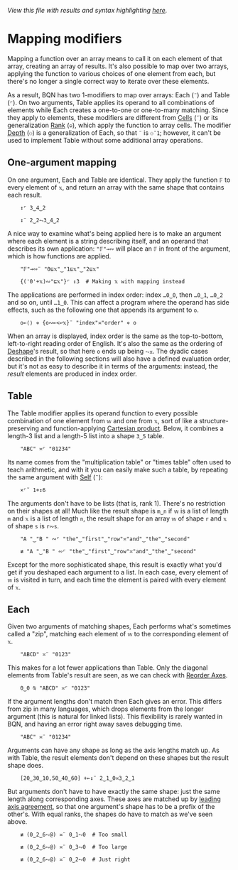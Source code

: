 *View this file with results and syntax highlighting [here](https://mlochbaum.github.io/BQN/doc/map.html).*

# Mapping modifiers

Mapping a function over an array means to call it on each element of that array, creating an array of results. It's also possible to map over two arrays, applying the function to various choices of one element from each, but there's no longer a single correct way to iterate over these elements.

As a result, BQN has two 1-modifiers to map over arrays: Each (`¨`) and Table (`⌜`). On two arguments, Table applies its operand to all combinations of elements while Each creates a one-to-one or one-to-many matching. Since they apply to elements, these modifiers are different from [Cells](rank.md#cells) (`˘`) or its generalization [Rank](rank.md#rank) (`⎉`), which apply the function to array cells. The modifier [Depth](depth.md#the-depth-modifier) (`⚇`) is a generalization of Each, so that `¨` is `⚇¯1`; however, it can't be used to implement Table without some additional array operations.

## One-argument mapping

<!--GEN
xt ← ("x"∾'0'⊸+)¨ ↕5
d ← 80‿72
Pos ↩ Pos d⊸×

lcol ← "#521f5e"‿"#7f651c"

rc ← At "class=code|stroke-width=1.5|rx=12"
Ge ← "g"⊸At⊸Enc
g  ← "fill=currentColor|font-family=BQN,monospace"
dg ← "font-size=24px|fill=currentColor|opacity=0.9"
tg ← "font-size=18px|text-anchor=middle"
cg ← "font-size=22px|text-anchor=end|dy=0.2"
bg ← "class=bluegreen|stroke-width=3|stroke-linecap=round|style=fill:none|opacity=0.7"

lg ← At"stroke-width=8|opacity=0.1"
Gl ← {("g"Attr"stroke"‿𝕨∾lg)Enc𝕩}

bo ← -⌾⊑⊸≍÷12‿5
Gb ← {
  bb ← ⟨(÷2)-˜⊑𝕨,≠𝕨⟩+0.1×⟨1,¯2⟩
  𝕩 {∾"M l l "∾¨FmtNum⥊d⊸×˘⟨+⟜(𝕩⊸×)´bb,𝕨-0.28⟩∾𝕩⌽bo}⌜ ↕2
}

Text ← ("text" Attr Pos)⊸Enc
Line ← "line" Elt ("xy"≍⌜"12")≍˘○⥊ ·FmtNum d×⊢
Path ← "path" Elt "d"⋈⊢
{
  dim ← 7.5‿2.2 ⋄ sh ← ¯2.3‿¯0.1
  tx ← ↕≠xt ⋄ ty ← 0.7+↕2

  ((∾˜d)×((-∾+˜)0.5‿0.2)+sh∾dim) SVG g Ge ⟨
    "rect" Elt rc ∾ (Pos 1‿0×sh)∾"width"‿"height"≍˘FmtNum d×dim
    dg Ge ¯2.1‿0.1 Text "Each/Table"
    (1⊑lcol) Gl (Line ≍˜≍(0.2(⊣≍-˜)⊢´dim)˙)¨ tx
    tg Ge (⍉tx≍⌜ty) Text¨ (⊢≍(Highlight"𝔽")⊸∾¨) xt
    cg Ge (¯1.1≍¨ty) Text⟜Highlight¨ "𝕩"‿"𝔽¨𝕩"
    bg Ge Path¨ tx Gb ty
  ⟩
}
-->

On one argument, Each and Table are identical. They apply the function `𝔽` to every element of `𝕩`, and return an array with the same shape that contains each result.

        ↕⌜ 3‿4‿2

        ↕¨ 2‿2⥊3‿4‿2

A nice way to examine what's being applied here is to make an argument where each element is a string describing itself, and an operand that describes its own application: `"𝔽"⊸∾` will place an `𝔽` in front of the argument, which is how functions are applied.

        "𝔽"⊸∾¨ "0⊑𝕩"‿"1⊑𝕩"‿"2⊑𝕩"

        {('0'+𝕩)∾"⊑𝕩"}⌜ ↕3  # Making 𝕩 with mapping instead

The applications are performed in index order: index `…0‿0`, then `…0‿1`, `…0‿2` and so on, until `…1‿0`. This can affect a program where the operand has side effects, such as the following one that appends its argument to `o`.

        o←⟨⟩ ⋄ {o∾⟜<↩𝕩}¨ "index"≍"order" ⋄ o

When an array is displayed, index order is the same as the top-to-bottom, left-to-right reading order of English. It's also the same as the ordering of [Deshape](reshape.md#deshape)'s result, so that here `o` ends up being `⥊𝕩`. The dyadic cases described in the following sections will also have a defined evaluation order, but it's not as easy to describe it in terms of the arguments: instead, the *result* elements are produced in index order.

## Table

<!--GEN
{
  wt ← ("w"∾'0'⊸+)¨ ↕3
  dim ← 6.7‿4.4 ⋄ sh ← ¯1.58‿¯0.1
  tx‿ty ← (p0←¯0.9‿0.8) + (↕1+≠)¨xt‿wt
  cg ← "font-size=19px|text-anchor=middle"
  rb ← {
    o←(1.5⋆¬𝕩)×(18÷d)×𝕩⌽¯1‿1
    ∾"M hv"∾¨FmtNum⥊d⊸×˘o(-˜⌾⊑≍⊣)(0≍𝕩⊑÷15‿¯6)+0.5+(-𝕩)⊑¨⟨0.15+tx,ty⟩
  }⌜ ↕2
  tx +↩0.15×0<tx
  wb ← (1↓ty) {
    bb ← ⟨(÷2)-˜⊑𝕨,≠𝕨⟩+0.2×⟨1,¯2⟩
    𝕩 {∾"M l l "∾¨FmtNum⥊d⊸×˘⌽˘⟨¯0.08++⟜(𝕩⊸×)´bb,𝕨-0.2⟩∾𝕩⌽bo}⌜ ↕2
  } ⊏tx

  ((∾˜d)×((-∾+˜)1‿0.2)+sh∾dim) SVG g Ge ⟨
    "rect" Elt rc ∾ (Pos 1‿0×sh)∾"width"‿"height"≍˘FmtNum d×dim
    dg Ge ¯1.4‿0.1 Text "Table"
    lcol Gl¨ Line¨¨ ⟨
      (((⊑sh)+0.26(⊣≍-˜)⊑dim)˙≍≍˜)¨ ¯0.06+1↓ty
      (≍˜≍(0.3(⊣≍-˜)⊢´dim)˙)¨ 1↓tx
    ⟩
    tg Ge (⍉tx≍⌜ty) Text¨ wt ((<"")⊸∾∾⊣∾˘∾⟜(Highlight"𝔽")⊸∾⌜) xt
    cg Ge (p0⊸+¨⟨¯0.4‿0.6,0.6‿¯0.4⟩) Text¨ "𝕨"‿"𝕩"
    ("Text" Attr (Pos p0+÷¯6‿16)∾"font-size"‿"26px") Enc Highlight "𝔽⌜"
    bg Ge Path¨ (⥊(1↓tx) Gb ⊏ty) ∾ (⥊wb) ∾ rb
  ⟩
}
-->

The Table modifier applies its operand function to every possible combination of one element from `𝕨` and one from `𝕩`, sort of like a structure-preserving and function-applying [Cartesian product](https://en.wikipedia.org/wiki/Cartesian_product). Below, it combines a length-3 list and a length-5 list into a shape `3‿5` table.

        "ABC" ≍⌜ "01234"

Its name comes from the "multiplication table" or "times table" often used to teach arithmetic, and with it you can easily make such a table, by repeating the same argument with [Self](swap.md) (`˜`):

        ×⌜˜ 1+↕6

The arguments don't have to be lists (that is, rank 1). There's no restriction on their shapes at all! Much like the result shape is `m‿n` if `𝕨` is a list of length `m` and `𝕩` is a list of length `n`, the result shape for an array `𝕨` of shape `r` and `𝕩` of shape `s` is `r∾s`.

        "A "‿"B " ∾⌜ "the"‿"first"‿"row"≍"and"‿"the"‿"second"

        ≢ "A "‿"B " ∾⌜ "the"‿"first"‿"row"≍"and"‿"the"‿"second"

Except for the more sophisticated shape, this result is exactly what you'd get if you deshaped each argument to a list. In each case, every element of `𝕨` is visited in turn, and each time the element is paired with every element of `𝕩`.

## Each

<!--GEN
{
  wt ← ("w"∾'0'⊸+)¨ ↕5
  dim ← 7.5‿3.2 ⋄ sh ← ¯2.3‿¯0.1
  tx ← ↕≠xt ⋄ ty ← 0.7+↕3

  da ← "id=gr|gradientUnits=userSpaceOnUse|x1=0|x2=0|y1=14.4|y2=216"
  Stop ← "stop" Elt "offset"‿"stop-color"≍˘⋈
  defs ← "defs" Enc ("linearGradient"At da) Enc "0%"‿"70%" Stop¨ lcol

  ((∾˜d)×((-∾+˜)0.5‿0.2)+sh∾dim) SVG defs ∾ g Ge ⟨
    "rect" Elt rc ∾ (Pos 1‿0×sh)∾"width"‿"height"≍˘FmtNum d×dim
    dg Ge ¯2‿0.1 Text "Each"
    "url(#gr)" Gl (Line ≍˜≍(0.2(⊣≍-˜)⊢´dim)˙)¨ tx
    tg Ge (⍉tx≍⌜ty) Text¨ wt (≍∾∾⟜(Highlight"𝔽")⊸∾¨) xt
    cg Ge (¯1.1≍¨ty) Text⟜Highlight¨ "𝕨   "‿"𝕩"‿"𝕨𝔽¨𝕩"
    bg Ge Path¨ tx Gb ty
  ⟩
}
-->

Given two arguments of matching shapes, Each performs what's sometimes called a "zip", matching each element of `𝕨` to the corresponding element of `𝕩`.

        "ABCD" ≍¨ "0123"

This makes for a lot fewer applications than Table. Only the diagonal elements from Table's result are seen, as we can check with [Reorder Axes](transpose.md#reorder-axes).

        0‿0 ⍉ "ABCD" ≍⌜ "0123"

If the argument lengths don't match then Each gives an error. This differs from zip in many languages, which drops elements from the longer argument (this is natural for linked lists). This flexibility is rarely wanted in BQN, and having an error right away saves debugging time.

        "ABC" ≍¨ "01234"

Arguments can have any shape as long as the axis lengths match up. As with Table, the result elements don't depend on these shapes but the result shape does.

        [20‿30‿10,50‿40‿60] +⟜↕¨ 2‿1‿0≍3‿2‿1

But arguments don't have to have exactly the same shape: just the same length along corresponding axes. These axes are matched up by [leading axis agreement](leading.md#leading-axis-agreement), so that one argument's shape has to be a prefix of the other's. With equal ranks, the shapes do have to match as we've seen above.

        ≢ (0‿2‿6⥊@) ≍¨ 0‿1⥊0  # Too small

        ≢ (0‿2‿6⥊@) ≍¨ 0‿3⥊0  # Too large

        ≢ (0‿2‿6⥊@) ≍¨ 0‿2⥊0  # Just right
